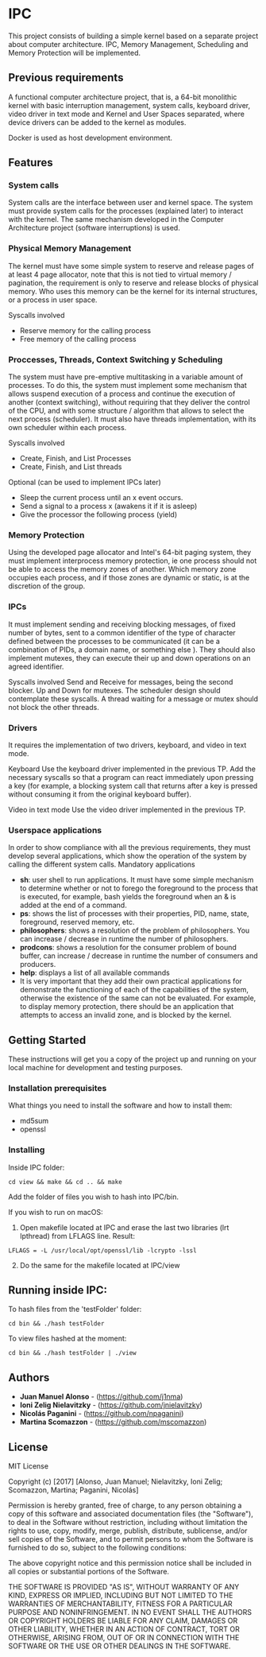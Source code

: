 # IPC 

This project consists of building a simple kernel based on a separate project about computer architecture. IPC,   Memory Management, Scheduling and Memory Protection will be implemented.

## Previous requirements

A functional computer architecture project, that is, a 64-bit monolithic kernel with basic interruption management, system calls, keyboard driver, video driver in text mode and Kernel and User Spaces separated, where device drivers can be added to the kernel as modules.

Docker is used as host development environment.

## Features

### System calls

System calls are the interface between user and kernel space. The system must provide system calls for the processes (explained later) to interact with the kernel. The same mechanism developed in the Computer Architecture project (software interruptions) is used.

### Physical Memory Management

The kernel must have some simple system to reserve and release pages of at least 4 page allocator, note that this is not tied to virtual memory / pagination, the requirement is only to reserve and release blocks of physical memory. Who uses this memory can be the kernel for its internal structures, or a process in user space.

Syscalls involved
- Reserve memory for the calling process
- Free memory of the calling process

### Proccesses, Threads, Context Switching y Scheduling

The system must have pre-emptive multitasking in a variable amount of processes. To do this, the system must implement some mechanism that allows suspend execution of a process and continue the execution of another (context switching), without requiring that they deliver the control of the CPU, and with some structure / algorithm that allows to select the next process (scheduler).
It must also have threads implementation, with its own scheduler within each process.

Syscalls involved
- Create, Finish, and List Processes
- Create, Finish, and List threads

Optional (can be used to implement IPCs later)
- Sleep the current process until an x ​​event occurs.
- Send a signal to a process x (awakens it if it is asleep)
- Give the processor the following process (yield)

### Memory Protection

Using the developed page allocator and Intel's 64-bit paging system, they must implement interprocess memory protection, ie one process should not be able to access the memory zones of another. Which memory zone occupies each process, and if those zones are dynamic or static, is at the discretion of the group.

### IPCs

It must implement sending and receiving blocking messages, of fixed number of bytes, sent to a common identifier of the type of character defined between the processes to be communicated (it can be a combination of PIDs, a domain name, or something else ).
They should also implement mutexes, they can execute their up and down operations on an agreed identifier.

Syscalls involved
Send and Receive for messages, being the second blocker. Up and Down for mutexes. The scheduler design should contemplate these syscalls. A thread waiting for a message or mutex should not block the other threads.

### Drivers

It requires the implementation of two drivers, keyboard, and video in text mode.

Keyboard
Use the keyboard driver implemented in the previous TP. Add the necessary syscalls so that a program can react immediately upon pressing a key (for example, a blocking system call that returns after a key is pressed without consuming it from the original keyboard buffer).

Video in text mode
Use the video driver implemented in the previous TP.

### Userspace applications

In order to show compliance with all the previous requirements, they must develop several applications, which show the operation of the system by calling the different system calls.
Mandatory applications
- **sh**: user shell to run applications. It must have some simple mechanism to determine whether or not to forego the foreground to the process that is executed, for example, bash yields the foreground when an & is added at the end of a command.
- **ps**: shows the list of processes with their properties, PID, name, state, foreground, reserved memory, etc.
- **philosophers**: shows a resolution of the problem of philosophers. You can increase / decrease in runtime the number of philosophers.
- **prodcons**: shows a resolution for the consumer problem of bound buffer, can increase / decrease in runtime the number of consumers and producers.
- **help**: displays a list of all available commands
- It is very important that they add their own practical applications for
demonstrate the functioning of each of the capabilities of the system, otherwise the existence of the same can not be evaluated. For example, to display memory protection, there should be an application that attempts to access an invalid zone, and is blocked by the kernel.

## Getting Started

These instructions will get you a copy of the project up and running on your local machine for development and testing purposes.

### Installation prerequisites

What things you need to install the software and how to install them:

* md5sum
* openssl


### Installing

Inside IPC folder:

```
cd view && make && cd .. && make
```

Add the folder of files you wish to hash into IPC/bin.

If you wish to run on macOS:

1) Open makefile located at IPC and erase the last two libraries (lrt lpthread) from LFLAGS line. Result:
```
LFLAGS = -L /usr/local/opt/openssl/lib -lcrypto -lssl
```
2) Do the same for the makefile located at IPC/view

## Running inside IPC:

To hash files from the 'testFolder' folder:
```
cd bin && ./hash testFolder
```

To view files hashed at the moment:
```
cd bin && ./hash testFolder | ./view
```

## Authors

* **Juan Manuel Alonso** - (https://github.com/j1nma)
* **Ioni Zelig Nielavitzky** - (https://github.com/jnielavitzky)
* **Nicolás Paganini** - (https://github.com/npaganini)
* **Martina Scomazzon** - (https://github.com/mscomazzon)

## License

MIT License

Copyright (c) [2017] [Alonso, Juan Manuel; Nielavitzky, Ioni Zelig; Scomazzon, Martina; Paganini, Nicolás]

Permission is hereby granted, free of charge, to any person obtaining a copy
of this software and associated documentation files (the "Software"), to deal
in the Software without restriction, including without limitation the rights
to use, copy, modify, merge, publish, distribute, sublicense, and/or sell
copies of the Software, and to permit persons to whom the Software is
furnished to do so, subject to the following conditions:

The above copyright notice and this permission notice shall be included in all
copies or substantial portions of the Software.

THE SOFTWARE IS PROVIDED "AS IS", WITHOUT WARRANTY OF ANY KIND, EXPRESS OR
IMPLIED, INCLUDING BUT NOT LIMITED TO THE WARRANTIES OF MERCHANTABILITY,
FITNESS FOR A PARTICULAR PURPOSE AND NONINFRINGEMENT. IN NO EVENT SHALL THE
AUTHORS OR COPYRIGHT HOLDERS BE LIABLE FOR ANY CLAIM, DAMAGES OR OTHER
LIABILITY, WHETHER IN AN ACTION OF CONTRACT, TORT OR OTHERWISE, ARISING FROM,
OUT OF OR IN CONNECTION WITH THE SOFTWARE OR THE USE OR OTHER DEALINGS IN THE
SOFTWARE.
